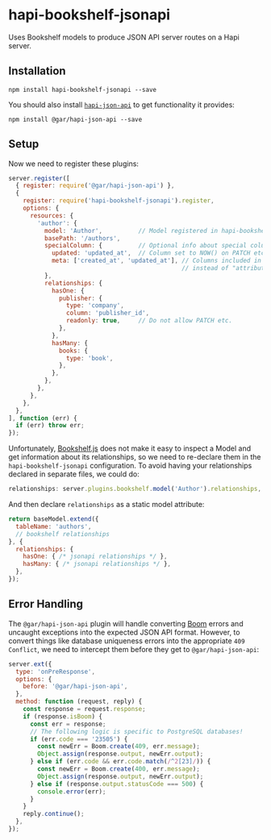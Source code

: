 hapi-bookshelf-jsonapi
======================

Uses Bookshelf models to produce JSON API server routes on a Hapi server.

## Installation

```
npm install hapi-bookshelf-jsonapi --save
```

You should also install [`hapi-json-api`][1] to get functionality it provides:

```
npm install @gar/hapi-json-api --save
```

## Setup

Now we need to register these plugins:

```javascript
server.register([
  { register: require('@gar/hapi-json-api') },
  {
    register: require('hapi-bookshelf-jsonapi').register,
    options: {
      resources: {
        'author': {
          model: 'Author',          // Model registered in hapi-bookshelf-models
          basePath: '/authors',
          specialColumn: {          // Optional info about special columns
            updated: 'updated_at',  // Column set to NOW() on PATCH etc.
            meta: ['created_at', 'updated_at'], // Columns included in "meta"
                                                // instead of "attributes"
          },
          relationships: {
            hasOne: {
              publisher: {
                type: 'company',
                column: 'publisher_id',
                readonly: true,     // Do not allow PATCH etc.
              },
            },
            hasMany: {
              books: {
                type: 'book',
              },
            },
          },
        },
      },
    },
  },
], function (err) {
  if (err) throw err;
});
```

Unfortunately, [Bookshelf.js][2] does not make it easy to inspect a Model and
get information about its relationships, so we need to re-declare them in the
`hapi-bookshelf-jsonapi` configuration. To avoid having your relationships
declared in separate files, we could do:

```javascript
relationships: server.plugins.bookshelf.model('Author').relationships,
```

And then declare `relationships` as a static model attribute:

```javascript
return baseModel.extend({
  tableName: 'authors',
  // bookshelf relationships
}, {
  relationships: {
    hasOne: { /* jsonapi relationships */ },
    hasMany: { /* jsonapi relationships */ },
  },
});
```

## Error Handling

The `@gar/hapi-json-api` plugin will handle converting [Boom][3] errors and
uncaught exceptions into the expected JSON API format. However, to convert
things like database uniqueness errors into the appropriate `409 Conflict`, we
need to intercept them before they get to `@gar/hapi-json-api`:

```javascript
server.ext({
  type: 'onPreResponse',
  options: {
    before: '@gar/hapi-json-api',
  },
  method: function (request, reply) {
    const response = request.response;
    if (response.isBoom) {
      const err = response;
      // The following logic is specific to PostgreSQL databases!
      if (err.code === '23505') {
        const newErr = Boom.create(409, err.message);
        Object.assign(response.output, newErr.output);
      } else if (err.code && err.code.match(/^2[23]/)) {
        const newErr = Boom.create(400, err.message);
        Object.assign(response.output, newErr.output);
      } else if (response.output.statusCode === 500) {
        console.error(err);
      }
    }
    reply.continue();
  },
});
```

[1]: https://github.com/wraithgar/hapi-json-api
[2]: http://bookshelfjs.org/
[3]: https://github.com/hapijs/boom
